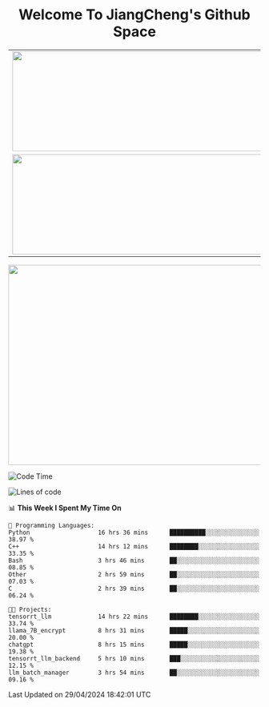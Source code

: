 <h1 align="center">Welcome To JiangCheng's Github Space</h1>

<table align="center" frame="void" rules="none" >
  <tr>
    <td>
      <div align="center"> <img height="200px" width="500px"  src="https://github-readme-stats.vercel.app/api?username=thisjiang&hide_title=true&hide_border=true&layout=compact&show_icons=trueline_height=21&text_color=000&icon_color=000&bg_color=0,ea6161,ffc64d,fffc4d,52fa5a&theme=graywhite" /> </div>
    </td>
    <td>
      <div align="center"> <img height="200px" width="500px" src="https://github-readme-stats.vercel.app/api/top-langs/?username=thisjiang&hide_title=true&hide_border=true&layout=compact&langs_count=6&text_color=000&icon_color=fff&bg_color=0,52fa5a,4dfcff,c64dff&theme=graywhite" /> </div>
    </td>
  </tr>
  <tr>
    <td>
      <div align="center"> <img height="200px" width="500px" src="https://github-readme-streak-stats.herokuapp.com/?user=thisjiang&hide_title=true&hide_border=true&layout=compact&langs_count=6" /> </div>
    </td>
    <td>
      <div align="center"> 
      <a href="https://github.com/" target="_blank"><img style="margin: 10px" src="https://profilinator.rishav.dev/skills-assets/git-scm-icon.svg" alt="Git" height="50" /></a>  
      <a href="https://www.linux.org/" target="_blank"><img style="margin: 10px" src="https://profilinator.rishav.dev/skills-assets/linux-original.svg" alt="Linux" height="50" /></a>  
      <a href="https://www.gnu.org/software/bash/" target="_blank"><img style="margin: 10px" src="https://profilinator.rishav.dev/skills-assets/gnu_bash-icon.svg" alt="Bash" height="50" /></a>  
      </div>
    </td>
  </tr>
</table>

<div align="center"> <img height="400px" width="1000px" src="https://github-readme-activity-graph.cyclic.app/graph?username=thisjiang&theme=react&hide_title=true&hide_border=true&layout=compact&langs_count=6" /> </div></td>

<!--START_SECTION:waka-->
![Code Time](http://img.shields.io/badge/Code%20Time-1%2C151%20hrs%2018%20mins-blue)

![Lines of code](https://img.shields.io/badge/From%20Hello%20World%20I%27ve%20Written-599.9%20thousand%20lines%20of%20code-blue)

📊 **This Week I Spent My Time On** 

```text
💬 Programming Languages: 
Python                   16 hrs 36 mins      ██████████░░░░░░░░░░░░░░░   38.97 % 
C++                      14 hrs 12 mins      ████████░░░░░░░░░░░░░░░░░   33.35 % 
Bash                     3 hrs 46 mins       ██░░░░░░░░░░░░░░░░░░░░░░░   08.85 % 
Other                    2 hrs 59 mins       ██░░░░░░░░░░░░░░░░░░░░░░░   07.03 % 
C                        2 hrs 39 mins       ██░░░░░░░░░░░░░░░░░░░░░░░   06.24 % 

🐱‍💻 Projects: 
tensorrt_llm             14 hrs 22 mins      ████████░░░░░░░░░░░░░░░░░   33.74 % 
llama_7B_encrypt         8 hrs 31 mins       █████░░░░░░░░░░░░░░░░░░░░   20.00 % 
chatgpt                  8 hrs 15 mins       █████░░░░░░░░░░░░░░░░░░░░   19.38 % 
tensorrt_llm_backend     5 hrs 10 mins       ███░░░░░░░░░░░░░░░░░░░░░░   12.15 % 
llm_batch_manager        3 hrs 54 mins       ██░░░░░░░░░░░░░░░░░░░░░░░   09.16 % 
```


 Last Updated on 29/04/2024 18:42:01 UTC
<!--END_SECTION:waka-->
